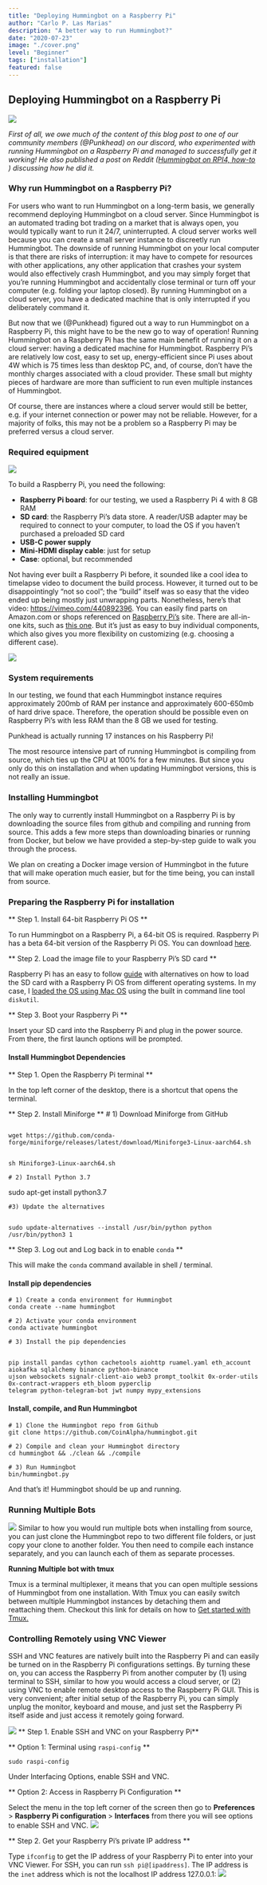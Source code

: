 ```yaml
---
title: "Deploying Hummingbot on a Raspberry Pi"
author: "Carlo P. Las Marias"
description: "A better way to run Hummingbot?"
date: "2020-07-23"
image: "./cover.png"
level: "Beginner"
tags: ["installation"]
featured: false
---
```


## Deploying Hummingbot on a Raspberry Pi 
![](./hummingbot.JPG)

*First of all, we owe much of the content of this blog post to one of our community members (@Punkhead) on our discord, who experimented with running Hummingbot on a Raspberry Pi and managed to successfully get it working!  He also published a post on Reddit ([Hummingbot on RPI4, how-to
](https://www.reddit.com/r/Hummingbot/comments/h83lhv/hummingbot_on_rpi4_howto/)) discussing how he did it.*
 
### Why run Hummingbot on a Raspberry Pi?
 
For users who want to run Hummingbot on a long-term basis, we generally recommend deploying Hummingbot on a cloud server.  Since Hummingbot is an automated trading bot trading on a market that is always open, you would typically want to run it 24/7, uninterrupted.  A cloud server works well because you can create a small server instance to discreetly run Hummingbot.  The downside of running Hummingbot on your local computer is that there are risks of interruption: it may have to compete for resources with other applications, any other application that crashes your system would also effectively crash Hummingbot, and you may simply forget that you’re running Hummingbot and accidentally close terminal or turn off your computer (e.g. folding your laptop closed).  By running Hummingbot on a cloud server, you have a dedicated machine that is only interrupted if you deliberately command it.
 
But now that we (@Punkhead) figured out a way to run Hummingbot on a Raspberry Pi, this might have to be the new go to way of operation!  Running Hummingbot on a Raspberry Pi has the same main benefit of running it on a cloud server: having a dedicated machine for Hummingbot.  Raspberry Pi’s are relatively low cost, easy to set up, energy-efficient since Pi uses about 4W which is 75 times less than desktop PC, and, of course, don’t have the monthly charges associated with a cloud provider.  These small but mighty pieces of hardware are more than sufficient to run even multiple instances of Hummingbot.

Of course, there are instances where a cloud server would still be better, e.g. if your internet connection or power may not be reliable.  However, for a majority of folks, this may not be a problem so a Raspberry Pi may be preferred versus a cloud server.


### Required equipment
![](./requirement.JPG)
 
To build a Raspberry Pi, you need the following:
* **Raspberry Pi board**: for our testing, we used a Raspberry Pi 4 with 8 GB RAM
* **SD card**: the Raspberry Pi’s data store.  A reader/USB adapter may be required to connect to your computer, to load the OS if you haven’t purchased a preloaded SD card
* **USB-C power supply**
* **Mini-HDMI display cable**: just for setup
* **Case**: optional, but recommended
 
Not having ever built a Raspberry Pi before, it sounded like a cool idea to timelapse video to document the build process.  However, it turned out to be disappointingly “not so cool”; the “build” itself was so easy that the video ended up being mostly just unwrapping parts.  Nonetheless, here’s that video: https://vimeo.com/440892396.
You can easily find parts on Amazon.com or shops referenced on [Raspberry Pi’s](https://www.raspberrypi.org/) site.  There are all-in-one kits, such as [this one](https://www.amazon.com/gp/product/B08956P7LC/).  But it’s just as easy to buy individual components, which also gives you more flexibility on customizing (e.g. choosing a different case).

![](./component.JPG)


### System requirements

In our testing, we found that each Hummingbot instance requires approximately 200mb of RAM per instance and approximately 600-650mb of hard drive space.  Therefore, the operation should be possible even on Raspberry Pi’s with less RAM than the 8 GB we used for testing.
 
Punkhead is actually running 17 instances on his Raspberry Pi!

The most resource intensive part of running Hummingbot is compiling from source, which ties up the CPU at 100% for a few minutes.  But since you only do this on installation and when updating Hummingbot versions, this is not really an issue.


### Installing Hummingbot
The only way to currently install Hummingbot on a Raspberry Pi is by downloading the source files from github and compiling and running from source.  This adds a few more steps than downloading binaries or running from Docker, but below we have provided a step-by-step guide to walk you through the process.

We plan on creating a Docker image version of Hummingbot in the future that will make operation much easier, but for the time being, you can install from source.

### Preparing the Raspberry Pi for installation
** Step 1. Install 64-bit Raspberry Pi OS **

To run Hummingbot on a Raspberry Pi, a 64-bit OS is required. Raspberry Pi has a beta 64-bit version of the Raspberry Pi OS. You can download [here](https://www.raspberrypi.org/forums/viewtopic.php?t=275370).
 
** Step 2. Load the image file to your Raspberry Pi’s SD card **

Raspberry Pi has an easy to follow [guide](https://www.raspberrypi.org/documentation/installation/installing-images/) with alternatives on how to load the SD card with a Raspberry Pi OS from different operating systems.  In my case, I [loaded the OS using Mac OS](https://www.raspberrypi.org/documentation/installation/installing-images/mac.md) using the built in command line tool `diskutil`.

** Step 3. Boot your Raspberry Pi **

Insert your SD card into the Raspberry Pi and plug in the power source. From there, the first launch options will be prompted. 

#### Install Hummingbot Dependencies
** Step 1. Open the Raspberry Pi terminal **

In the top left corner of the desktop, there is a shortcut that opens the terminal.
 
** Step 2.  Install Miniforge **
    # 1) Download Miniforge from GitHub

<p>
<code>
wget https://github.com/conda-forge/miniforge/releases/latest/download/Miniforge3-Linux-aarch64.sh
<br />
sh Miniforge3-Linux-aarch64.sh
</code>
</p>


    # 2) Install Python 3.7 
sudo apt-get install python3.7 
 
    #3) Update the alternatives 
<p>
<code>
sudo update-alternatives --install /usr/bin/python python /usr/bin/python3 1
</code>
</p>


** Step 3. Log out and Log back in to enable `conda` **

This will make the `conda` command available in shell / terminal.

#### Install pip dependencies
```
# 1) Create a conda environment for Hummingbot
conda create --name hummingbot
 
# 2) Activate your conda environment 
conda activate hummingbot

# 3) Install the pip dependencies
```
<p>
<code>
pip install pandas cython cachetools aiohttp ruamel.yaml eth_account aiokafka sqlalchemy binance python-binance
ujson websockets signalr-client-aio web3 prompt_toolkit 0x-order-utils 0x-contract-wrappers eth_bloom pyperclip
telegram python-telegram-bot jwt numpy mypy_extensions 
</code>
</p>

#### Install, compile, and Run Hummingbot
```
# 1) Clone the Hummingbot repo from Github
git clone https://github.com/CoinAlpha/hummingbot.git
 
# 2) Compile and clean your Hummingbot directory
cd hummingbot && ./clean && ./compile 

# 3) Run Hummingbot
bin/hummingbot.py
```
And that’s it!  Hummingbot should be up and running.

 
### Running Multiple Bots

![](./multiple-bot.JPG)
Similar to how you would run multiple bots when installing from source, you can just clone the Hummingbot repo to two different file folders, or just copy your clone to another folder.  You then need to compile each instance separately, and you can launch each of them as separate processes.

**Running Multiple bot with tmux**

Tmux is a terminal multiplexer, it means that you can open multiple sessions of Hummingbot from one installation. With Tmux you can easily switch between multiple Hummingbot instances by detaching them and reattaching them. Checkout this link for details on how to [Get started with Tmux.](https://linuxize.com/post/getting-started-with-tmux/)

### Controlling Remotely using VNC Viewer

SSH and VNC features are natively built into the Raspberry Pi and can easily be turned on in the Raspberry Pi configurations settings.  By turning these on, you can access the Raspberry Pi from another computer by (1) using terminal to SSH, similar to how you would access a cloud server, or (2) using VNC to enable remote desktop access to the Raspberry Pi GUI.  This is very convenient; after initial setup of the Raspberry Pi, you can simply unplug the monitor, keyboard and mouse, and just set the Raspberry Pi itself aside and just access it remotely going forward.

![](./SSH-pi.JPG)
** Step 1. Enable SSH and VNC on your Raspberry Pi**

** Option 1: Terminal using `raspi-config` **
```
sudo raspi-config
```
Under Interfacing Options, enable SSH and VNC.

** Option 2: Access in Raspberry Pi Configuration **

Select the menu in the top left corner of the screen then go to **Preferences** > **Raspberry Pi configuration** > **Interfaces** from there you will see options to enable SSH and VNC.
![](./pi-config.JPG)
 
** Step 2. Get your Raspberry Pi’s private IP address **

Type `ifconfig` to get the IP address of your Raspberry Pi to enter into your VNC Viewer.  For SSH, you can run `ssh pi@[ipaddress]`.  The IP address is the `inet` address which is not the localhost IP address 127.0.0.1:
![](./pi-private-address.JPG)


